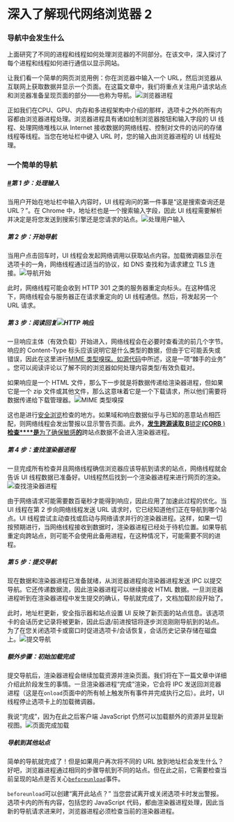 # 深入了解现代网络浏览器 2

### 导航中会发生什么

上面研究了不同的进程和线程如何处理浏览器的不同部分。在该文中，深入探讨了每个进程和线程如何进行通信以显示网站。

让我们看一个简单的网页浏览用例：你在浏览器中输入一个 URL，然后浏览器从互联网上获取数据并显示一个页面。在这篇文章中，我们将重点关注用户请求站点和浏览器准备呈现页面的部分——也称为导航。![浏览器进程](https://wd.imgix.net/image/T4FyVKpzu4WKF1kBNvXepbi08t52/lo3x7Zt4LZ4ltsQQjLns.png?auto=format)

正如我们在CPU、GPU、内存和多进程架构中介绍的那样，选项卡之外的所有内容都由浏览器进程处理。浏览器进程具有诸如绘制浏览器按钮和输入字段的 UI 线程、处理网络堆栈以从 Internet 接收数据的网络线程、控制对文件的访问的存储线程等线程。当您在地址栏中键入 URL 时，您的输入由浏览器进程的 UI 线程处理。

### 一个简单的导航

##### [#](https://developer.chrome.com/blog/inside-browser-part2/#step-1-handling-input)第 1 步：处理输入

当用户开始在地址栏中输入内容时，UI 线程询问的第一件事是“这是搜索查询还是 URL？”。在 Chrome 中，地址栏也是一个搜索输入字段，因此 UI 线程需要解析并决定是将您发送到搜索引擎还是您请求的站点。![处理用户输入](https://wd.imgix.net/image/T4FyVKpzu4WKF1kBNvXepbi08t52/HDAB6c70Jo2IvsUl0giY.png?auto=format)

##### 第 2 步：开始导航

当用户点击回车时，UI 线程会发起网络调用以获取站点内容。加载微调器显示在选项卡的一角，网络线程通过适当的协议，如 DNS 查找和为请求建立 TLS 连接。![导航开始](https://wd.imgix.net/image/T4FyVKpzu4WKF1kBNvXepbi08t52/nSD7ognQ9hNFoFOnFQlw.png?auto=format)

此时，网络线程可能会收到 HTTP 301 之类的服务器重定向标头。在这种情况下，网络线程会与服务器正在请求重定向的 UI 线程通信。然后，将发起另一个 URL 请求。

#####  第 3 步：阅读回复![HTTP 响应](https://wd.imgix.net/image/T4FyVKpzu4WKF1kBNvXepbi08t52/PTmbGdEyTDdLDrAbJw4v.png?auto=format)

一旦响应主体（有效负载）开始进入，网络线程会在必要时查看流的前几个字节。响应的 Content-Type 标头应该说明它是什么类型的数据，但由于它可能丢失或错误，因此在这里进行[MIME 类型嗅探。](https://developer.mozilla.org/docs/Web/HTTP/Basics_of_HTTP/MIME_types)[如源代码](https://cs.chromium.org/chromium/src/net/base/mime_sniffer.cc?sq=package:chromium&dr=CS&l=5)中所述，这是一项“棘手的业务” 。您可以阅读评论以了解不同的浏览器如何处理内容类型/有效负载对。

如果响应是一个 HTML 文件，那么下一步就是将数据传递给渲染器进程，但如果它是一个 zip 文件或其他文件，那么这意味着它是一个下载请求，所以他们需要将数据传递给下载管理器。![MIME 类型嗅探](https://wd.imgix.net/image/T4FyVKpzu4WKF1kBNvXepbi08t52/pn0zlnxoYgbyzFVKoTc9.png?auto=format)

这也是进行[安全浏览](https://safebrowsing.google.com/)检查的地方。如果域和响应数据似乎与已知的恶意站点相匹配，则网络线程会发出警报以显示警告页面。此外，[**发生跨源读取 B**](https://www.chromium.org/Home/chromium-security/corb-for-developers)[锁定](https://www.chromium.org/Home/chromium-security/corb-for-developers)[**(CORB**](https://www.chromium.org/Home/chromium-security/corb-for-developers)[ )](https://www.chromium.org/Home/chromium-security/corb-for-developers)[**检查****是**为了确保敏感**的**](https://www.chromium.org/Home/chromium-security/corb-for-developers)跨站点数据不会进入渲染器进程。

##### 第 4 步：查找渲染器进程

一旦完成所有检查并且网络线程确信浏览器应该导航到请求的站点，网络线程就会告诉 UI 线程数据已准备好。UI线程然后找到一个渲染器进程来进行网页的渲染。![查找渲染器进程](https://wd.imgix.net/image/T4FyVKpzu4WKF1kBNvXepbi08t52/VAR3s7k8rIgTrfwEWMIo.png?auto=format)

由于网络请求可能需要数百毫秒才能得到响应，因此应用了加速此过程的优化。当 UI 线程在第 2 步向网络线程发送 URL 请求时，它已经知道他们正在导航到哪个站点。UI 线程尝试主动查找或启动与网络请求并行的渲染器进程。这样，如果一切按预期进行，当网络线程接收到数据时，渲染器进程已经处于待机位置。如果导航重定向跨站点，则可能不会使用此备用进程，在这种情况下，可能需要不同的进程。

##### 第 5 步：提交导航

现在数据和渲染器进程已准备就绪，从浏览器进程向渲染器进程发送 IPC 以提交导航。它还传递数据流，因此渲染器进程可以继续接收 HTML 数据。一旦浏览器进程听到在渲染器进程中发生提交的确认，导航就完成了，文档加载阶段开始了。

此时，地址栏更新，安全指示器和站点设置 UI 反映了新页面的站点信息。该选项卡的会话历史记录将被更新，因此后退/前进按钮将逐步浏览刚刚导航到的站点。为了在您关闭选项卡或窗口时促进选项卡/会话恢复，会话历史记录存储在磁盘上。![提交导航](https://wd.imgix.net/image/T4FyVKpzu4WKF1kBNvXepbi08t52/kL6CLP7fLay9L99vRR3F.png?auto=format)

##### 额外步骤：初始加载完成

提交导航后，渲染器进程会继续加载资源并渲染页面。我们将在下一篇文章中详细介绍此阶段发生的事情。一旦渲染器进程“完成”渲染，它会将 IPC 发送回浏览器进程（这是在`onload`页面中的所有帧上触发所有事件并完成执行之后）。此时，UI 线程停止选项卡上的加载微调器。

我说“完成”，因为在此之后客户端 JavaScript 仍然可以加载额外的资源并呈现新视图。![页面完成加载](https://wd.imgix.net/image/T4FyVKpzu4WKF1kBNvXepbi08t52/DwMkwQndYadDqnMtp8T3.png?auto=format)

##### 导航到其他站点

简单的导航就完成了！但是如果用户再次将不同的 URL 放到地址栏会发生什么？好吧，浏览器进程通过相同的步骤导航到不同的站点。但在此之前，它需要检查当前呈现的站点是否关心[`beforeunload`](https://developer.mozilla.org/docs/Web/Events/beforeunload)事件。

`beforeunload`可以创建“离开此站点？” 当您尝试离开或关闭选项卡时发出警报。选项卡内的所有内容，包括您的 JavaScript 代码，都由渲染器进程处理，因此当新的导航请求进来时，浏览器进程必须检查当前的渲染器进程。
